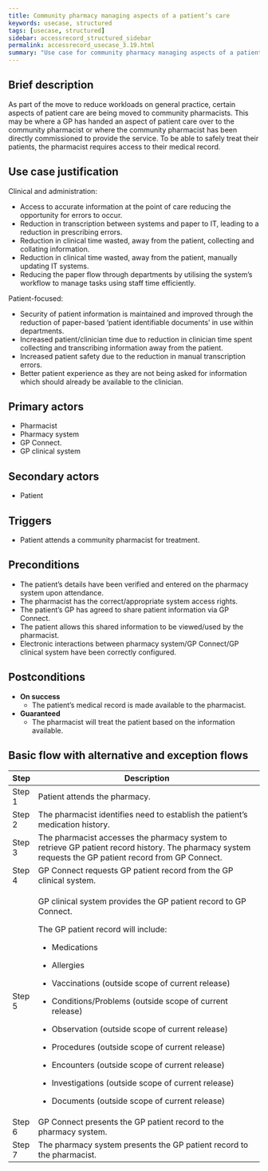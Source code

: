 ```yaml
---
title: Community pharmacy managing aspects of a patient’s care
keywords: usecase, structured
tags: [usecase, structured] 
sidebar: accessrecord_structured_sidebar
permalink: accessrecord_usecase_3.19.html
summary: "Use case for community pharmacy managing aspects of a patient’s care"
---
```


## Brief description
As part of the move to reduce workloads on general practice, certain aspects of patient care are being moved to community pharmacists. This may be where a GP has handed an aspect of patient care over to the community pharmacist or where the community pharmacist has been directly commissioned to provide the service. To be able to safely treat their patients, the pharmacist requires access to their medical record.

## Use case justification
Clinical and administration:
-   Access to accurate information at the point of care reducing the opportunity for errors to occur.
-   Reduction in transcription between systems and paper to IT, leading to a reduction in prescribing errors.
-   Reduction in clinical time wasted, away from the patient, collecting and collating information.
-   Reduction in clinical time wasted, away from the patient, manually updating IT systems.
-   Reducing the paper flow through departments by utilising the system’s workflow to manage tasks using staff time efficiently.

Patient-focused:
-   Security of patient information is maintained and improved through the reduction of paper-based ‘patient identifiable documents’ in use within departments.
-   Increased patient/clinician time due to reduction in clinician time spent collecting and transcribing information away from the patient.
-   Increased patient safety due to the reduction in manual transcription errors.
-   Better patient experience as they are not being asked for information which should already be available to the clinician.

## Primary actors
-   Pharmacist
-   Pharmacy system
-   GP Connect.
-   GP clinical system

## Secondary actors
-   Patient

## Triggers
-   Patient attends a community pharmacist for treatment.

## Preconditions
-   The patient’s details have been verified and entered on the pharmacy system upon attendance.
-   The pharmacist has the correct/appropriate system access rights.
-   The patient’s GP has agreed to share patient information via GP Connect.
-   The patient allows this shared information to be viewed/used by the pharmacist.
-   Electronic interactions between pharmacy system/GP Connect/GP clinical system have been correctly configured.

## Postconditions
-   **On success**
    - The patient’s medical record is made available to the pharmacist.
-   **Guaranteed**
    - The pharmacist will treat the patient based on the information available.

## Basic flow with alternative and exception flows

<table>
<thead>
<tr class="header">
<th style="width:10%">Step</th>
<th>Description</th>
</tr>
</thead>
<tbody>
<tr class="odd">
<td>Step 1</td>
<td>Patient attends the pharmacy.</td>
</tr>
<tr class="even">
<td>Step 2</td>
<td>The pharmacist identifies need to establish the patient’s medication history.</td>
</tr>
<tr class="odd">
<td>Step 3</td>
<td>The pharmacist accesses the pharmacy system to retrieve GP patient record history. The pharmacy system requests the GP patient record from GP Connect.</td>
</tr>
<tr class="even">
<td>Step 4</td>
<td>GP Connect requests GP patient record from the GP clinical system.</td>
</tr>
<tr class="odd">
<td>Step 5</td>
<td><p>GP clinical system provides the GP patient record to GP Connect.</p>
<p>The GP patient record will include:</p>
<ul>
<li><p>Medications</p></li>
<li><p>Allergies</p></li>
<li><p>Vaccinations (outside scope of current release)</p></li>
<li><p>Conditions/Problems (outside scope of current release)</p></li>
<li><p>Observation (outside scope of current release)</p></li>
<li><p>Procedures (outside scope of current release)</p></li>
<li><p>Encounters (outside scope of current release)</p></li>
<li><p>Investigations (outside scope of current release)</p></li>
<li><p>Documents (outside scope of current release)</p></li>
</ul></td>
</tr>
<tr class="even">
<td>Step 6</td>
<td>GP Connect presents the GP patient record to the pharmacy system.</td>
</tr>
<tr class="odd">
<td>Step 7</td>
<td>The pharmacy system presents the GP patient record to the pharmacist.</td>
</tr>
</tbody>
</table>
